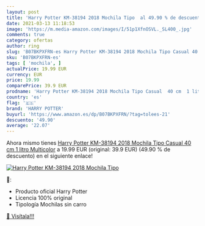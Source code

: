 ```yaml
---
layout: post
title: 'Harry Potter KM-38194 2018 Mochila Tipo  al 49.90 % de descuento'
date: 2021-03-13 11:18:53
image: 'https://m.media-amazon.com/images/I/51p1XfnOSVL._SL400_.jpg'
comments: true
category: ofertas
author: ring
slug: 'B07BKPXFRN-es Harry Potter KM-38194 2018 Mochila Tipo Casual 40 cm 1...'
sku: 'B07BKPXFRN-es'
tags: [ 'mochila', ]
actualPrice: 19.99 EUR
currency: EUR
price: 19.99
comparePrice: 39.9 EUR
prodname: 'Harry Potter KM-38194 2018 Mochila Tipo Casual  40 cm  1 litro  Multicolor'
country: 'es'
flag: '🇪🇸'
brand: 'HARRY POTTER'
buyurl: 'https://www.amazon.es/dp/B07BKPXFRN/?tag=tolees-21'
descuento: '49.90'
average: '22.07'
---
```


Ahora mismo tienes [Harry Potter KM-38194 2018 Mochila Tipo Casual  40 cm  1 litro  Multicolor](https://www.amazon.es/dp/B07BKPXFRN/?tag=tolees-21) a 19.99 EUR (original: 39.9 EUR) (49.90 %  de descuento) en el siguiente enlace!

[![Harry Potter KM-38194 2018 Mochila Tipo ](https://m.media-amazon.com/images/I/51p1XfnOSVL._SL400_.jpg)](https://www.amazon.es/dp/B07BKPXFRN/?tag=tolees-21)

🔎:

- Producto oficial Harry Potter
- Licencia 100% original
- Tipología Mochilas sin carro

[🛒 Visítala!!!](https://www.amazon.es/dp/B07BKPXFRN/?tag=tolees-21)

